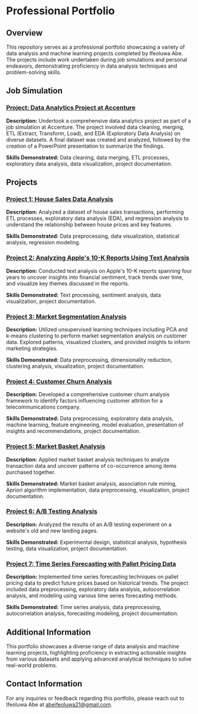 # Professional Portfolio

## Overview

This repository serves as a professional portfolio showcasing a variety of data analysis and machine learning projects completed by Ifeoluwa Abe. The projects include work undertaken during job simulations and personal endeavors, demonstrating proficiency in data analysis techniques and problem-solving skills.

## Job Simulation

### [Project: Data Analytics Project at Accenture](https://github.com/Sirius-Ife/accenture)

**Description:** Undertook a comprehensive data analytics project as part of a job simulation at Accenture. The project involved data cleaning, merging, ETL (Extract, Transform, Load), and EDA (Exploratory Data Analysis) on diverse datasets. A final dataset was created and analyzed, followed by the creation of a PowerPoint presentation to summarize the findings.

**Skills Demonstrated:** Data cleaning, data merging, ETL processes, exploratory data analysis, data visualization, project documentation.

## Projects

### [Project 1: House Sales Data Analysis](https://github.com/Sirius-Ife/houseSales_analysis)

**Description:** Analyzed a dataset of house sales transactions, performing ETL processes, exploratory data analysis (EDA), and regression analysis to understand the relationship between house prices and key features.

**Skills Demonstrated:** Data preprocessing, data visualization, statistical analysis, regression modeling.

### [Project 2: Analyzing Apple's 10-K Reports Using Text Analysis](https://github.com/Sirius-Ife/Analyzing-Apple-s-10-K-Reports-Using-Text-Analysis/tree/main)

**Description:** Conducted text analysis on Apple's 10-K reports spanning four years to uncover insights into financial sentiment, track trends over time, and visualize key themes discussed in the reports.

**Skills Demonstrated:** Text processing, sentiment analysis, data visualization, project documentation.

### [Project 3: Market Segmentation Analysis](https://github.com/Sirius-Ife/market_segementation_analysis)

**Description:** Utilized unsupervised learning techniques including PCA and k-means clustering to perform market segmentation analysis on customer data. Explored patterns, visualized clusters, and provided insights to inform marketing strategies.

**Skills Demonstrated:** Data preprocessing, dimensionality reduction, clustering analysis, visualization, project documentation.

### [Project 4: Customer Churn Analysis](https://github.com/Sirius-Ife/customer_churn_analysis-updated-)

**Description:** Developed a comprehensive customer churn analysis framework to identify factors influencing customer attrition for a telecommunications company.

**Skills Demonstrated:** Data preprocessing, exploratory data analysis, machine learning, feature engineering, model evaluation, presentation of insights and recommendations, project documentation.

### [Project 5: Market Basket Analysis](https://github.com/Sirius-Ife/market_basket_analysis)

**Description:** Applied market basket analysis techniques to analyze transaction data and uncover patterns of co-occurrence among items purchased together.

**Skills Demonstrated:** Market basket analysis, association rule mining, Apriori algorithm implementation, data preprocessing, visualization, project documentation.

### [Project 6: A/B Testing Analysis](https://github.com/Sirius-Ife/a-b_testing_analysis)

**Description:** Analyzed the results of an A/B testing experiment on a website's old and new landing pages.

**Skills Demonstrated:** Experimental design, statistical analysis, hypothesis testing, data visualization, project documentation.

### [Project 7: Time Series Forecasting with Pallet Pricing Data](https://github.com/Sirius-Ife/time_series/tree/main)

**Description:** Implemented time series forecasting techniques on pallet pricing data to predict future prices based on historical trends. The project included data preprocessing, exploratory data analysis, autocorrelation analysis, and modeling using various time series forecasting methods.

**Skills Demonstrated:** Time series analysis, data preprocessing, autocorrelation analysis, forecasting modeling, project documentation.


## Additional Information

This portfolio showcases a diverse range of data analysis and machine learning projects, highlighting proficiency in extracting actionable insights from various datasets and applying advanced analytical techniques to solve real-world problems.

## Contact Information

For any inquiries or feedback regarding this portfolio, please reach out to Ifeoluwa Abe at abeifeoluwa21@gmail.com.

